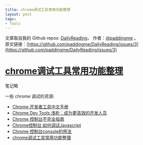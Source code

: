 ```yaml
---
title: chrome调试工具常用功能整理
layout: post
tags:
- Tools
---
```



 文章取自我的 Github  repos: [DailyReading](https://github.com/paddingme/DailyReading)， 作者：[@paddingme](http://padding.me/about.html) 。  
原文链接：[https://github.com/paddingme/DailyReading/issues/3](https://github.com/paddingme/DailyReading/issues/3)

# [chrome调试工具常用功能整理](http://xuyuan923.github.io/2014/10/16/chrome-debug-tool/)

笔记略

一些 chrome 调试的资源:

- [Chrome 开发者工具中文手册]( https://github.com/CN-Chrome-DevTools/CN-Chrome-DevTools)
- [Chrome Dev Tools 浅析：成为更高效的开发人员]( http://blog.jobbole.com/22065/)
- [Chrome 控制台不完全指南](http://web.jobbole.com/81912/)
- [Chrome控制台 如何调试Javascript ](http://web.jobbole.com/81918/)
- [Chrome 控制台console的用法 ]( http://web.jobbole.com/81914/)
- [chrome调试工具常用功能整理](http://xuyuan923.github.io/2014/10/16/chrome-debug-tool/)
